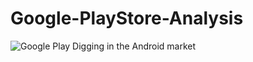 # Google-PlayStore-Analysis

![Google Play](https://upload.wikimedia.org/wikipedia/commons/7/78/Google_Play_Store_badge_EN.svg)
Digging in the Android market
